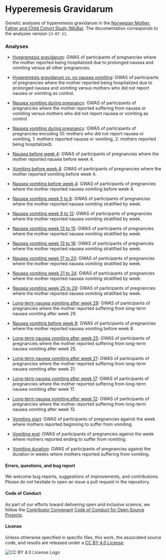 # Hyperemesis Gravidarum
Genetic analyses of hyperemesis gravidarum in the [Norwegian Mother, Father and Child Cohort Study (MoBa)](https://www.fhi.no/en/ch/studies/moba).
The documentation corresponds to the analyses version `23-07-21`.
### Analyses
- [Hyperemesis gravidarum](docs/23-07-21/hyperemesis_gravidarum_vs_all.md): GWAS of participants of pregnancies where the mother reported being hospitalized due to prolonged nausea and vomiting versus all other pregnancies.

- [Hyperemesis gravidarum vs. no nausea vomiting](docs/23-07-21/hyperemesis_gravidarum_vs_no_nausea_vomiting.md): GWAS of participants of pregnancies where the mother reported being hospitalized due to prolonged nausea and vomiting versus mothers who did not report nausea or vomiting as control.

- [Nausea vomiting during pregnancy](docs/23-07-21/nausea_vomiting.md): GWAS of participants of pregnancies where the mother reported suffering from nausea or vomiting versus mothers who did not report nausea or vomiting as control.

- [Nausea vomiting during pregnancy](docs/23-07-21/nausea_vomiting_strength.md): GWAS of participants of pregnancies encoding {0: mothers who did not report nausea or vomiting, 1: mothers reported nausea or vomiting, 2: mothers reported being hospitalized}.

- [Nausea before week 4](docs/23-07-21/nausea_before_4w.md): GWAS of participants of pregnancies where the mother reported nausea before week 4.

- [Vomiting before week 4](docs/23-07-21/vomiting_before_4w.md): GWAS of participants of pregnancies where the mother reported vomiting before week 4.

- [Nausea vomiting before week 4](docs/23-07-21/nausea_vomiting_before_4w.md): GWAS of participants of pregnancies where the mother reported nausea vomiting before week 4.

- [Nausea vomiting week 5 to 8](docs/23-07-21/nausea_vomiting_5w_8w.md): GWAS of participants of pregnancies where the mother reported nausea vomiting stratified by week.

- [Nausea vomiting week 9 to 12](docs/23-07-21/nausea_vomiting_9w_12w.md): GWAS of participants of pregnancies where the mother reported nausea vomiting stratified by week.

- [Nausea vomiting week 13 to 15](docs/23-07-21/nausea_vomiting_13w_15w.md): GWAS of participants of pregnancies where the mother reported nausea vomiting stratified by week.

- [Nausea vomiting week 13 to 16](docs/23-07-21/long_term_nausea_vomiting_13w_16w.md): GWAS of participants of pregnancies where the mother reported nausea vomiting stratified by week.

- [Nausea vomiting week 17 to 20](docs/23-07-21/long_term_nausea_vomiting_17w_20w.md): GWAS of participants of pregnancies where the mother reported nausea vomiting stratified by week.

- [Nausea vomiting week 21 to 24](docs/23-07-21/long_term_nausea_vomiting_21w_24w.md): GWAS of participants of pregnancies where the mother reported nausea vomiting stratified by week.

- [Nausea vomiting week 25 to 29](docs/23-07-21/long_term_nausea_vomiting_25w_28w.md): GWAS of participants of pregnancies where the mother reported nausea vomiting stratified by week.

- [Long-term nausea vomiting after week 29](docs/23-07-21/long_term_nausea_vomiting_after_29w.md): GWAS of participants of pregnancies where the mother reported suffering from long-term nausea vomiting after week 29.

- [Nausea vomiting before week 8](docs/23-07-21/nausea_vomiting_before_8w.md): GWAS of participants of pregnancies where the mother reported nausea vomiting before week 8.

- [Long-term nausea vomiting after week 25](docs/23-07-21/long_term_nausea_vomiting_after_25w.md): GWAS of participants of pregnancies where the mother reported suffering from long-term nausea vomiting after week 25.

- [Long-term nausea vomiting after week 21](docs/23-07-21/long_term_nausea_vomiting_after_21w.md): GWAS of participants of pregnancies where the mother reported suffering from long-term nausea vomiting after week 21.

- [Long-term nausea vomiting after week 17](docs/23-07-21/long_term_nausea_vomiting_after_17w.md): GWAS of participants of pregnancies where the mother reported suffering from long-term nausea vomiting after week 17.

- [Long-term nausea vomiting after week 12](docs/23-07-21/long_term_nausea_vomiting_after_13w.md): GWAS of participants of pregnancies where the mother reported suffering from long-term nausea vomiting after week 13.

- [Vomiting start](docs/23-07-21/vomiting_week_from.md): GWAS of participants of pregnancies against the week where mothers reported beginning to suffer from vomiting.

- [Vomiting end](docs/23-07-21/vomiting_week_to.md): GWAS of participants of pregnancies against the week where mothers reported ending to suffer from vomiting.

- [Vomiting duration](docs/23-07-21/vomiting_duration.md): GWAS of participants of pregnancies against the duration in weeks where mothers reported suffering from vomiting.

#### Errors, questions, and bug report

We welcome bug reports, suggestions of improvements, and contributions. Please do not hesitate to open an issue a pull request in the repository.


#### Code of Conduct

As part of our efforts toward delivering open and inclusive science, we follow the [Contributor Convenant](https://www.contributor-covenant.org/) [Code of Conduct for Open Source Projects](CODE_OF_CONDUCT.md).

#### License

Unless otherwise specified in specific files, this work, the associated source code, and results are released under a [CC BY 4.0 License](https://creativecommons.org/licenses/by/4.0/).

![CC BY 4.0 License Logo](https://i.creativecommons.org/l/by/4.0/88x31.png)


